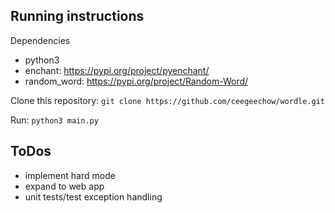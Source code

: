 ## **Running instructions**

Dependencies
- python3
- enchant: https://pypi.org/project/pyenchant/
- random_word: https://pypi.org/project/Random-Word/

Clone this repository: `git clone https://github.com/ceegeechow/wordle.git`

Run: `python3 main.py`

## **ToDos**
- implement hard mode
- expand to web app
- unit tests/test exception handling
